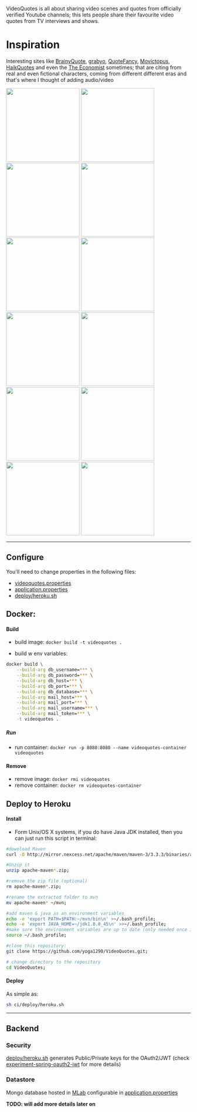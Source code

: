 VideoQuotes is all about sharing video scenes and quotes from officially verified Youtube channels; this lets people share their favourite video quotes from TV interviews and shows.

# Inspiration

Interesting sites like [BrainyQuote](http://www.brainyquote.com), [grabyo](http://about.grabyo.com), [QuoteFancy](https://quotefancy.com), [Movictopus](https://facebook.com/Mvctopus), [HaikQuotes](https://facebook.com/HaikQuotes) and even the [The Economist](https://www.economist.com) sometimes; that are citing from real and even fictional characters, coming from different different eras and that's where I thought of adding audio/video

<a href="https://www.facebook.com/Mvctopus/photos/a.269500330122052.1073741828.269272546811497/295035774235174/" target="_blank"><img src="https://fb-s-b-a.akamaihd.net/h-ak-xfp1/v/t1.0-9/18341863_295035774235174_621967258948395997_n.jpg?oh=9f931f44cd5f89e33d3b80b93cd0eff4&oe=5982E03C&__gda__=1501841232_3d0d911cd43ee1a1aa44e63918f35154" width="200px"></a>
<a href="https://www.facebook.com/SherineAhmedRashed/photos/a.1138468489575732.1073741834.679405555482030/1083929885029593/"><img src="https://fb-s-d-a.akamaihd.net/h-ak-xpt1/v/t1.0-9/14237574_1083929885029593_6896779473090427671_n.jpg?oh=4696448869328a282db8af99dd73bd33&oe=597B8F27&__gda__=1505517488_3a744359f6d81e7aa5ccf40c8c999967" width="200px"></a>
<a href="https://www.facebook.com/Mvctopus/photos/a.269500330122052.1073741828.269272546811497/290265068045578/"><img src="https://scontent-frx5-1.xx.fbcdn.net/v/t1.0-9/17990809_290265068045578_8470745768774554188_n.jpg?oh=6540b9329659f8fdd2d8ec899450d703&oe=59B5644E" width="200px"></a>
<a href="https://facebook.com/Mvctopus/posts/288305788241506:0" target="_blank"><img src="https://fb-s-a-a.akamaihd.net/h-ak-fbx/v/t1.0-0/cp0/e15/q65/p600x600/17951599_288305788241506_1993426173088799634_n.jpg?efg=eyJpIjoidCJ9&oh=5bc237e7a2dc55eceae349de033414d7&oe=5978C161&__gda__=1505289025_307a866219fadf72c2f75f2548cb4d71" width="200px"></a>
<a href="https://facebook.com/HaikQuotes/posts/2162493820643540:0"><img src="https://fb-s-c-a.akamaihd.net/h-ak-xpa1/v/t1.0-0/cp0/e15/q65/p600x600/17799032_2162493820643540_1768595814468783681_n.jpg?efg=eyJpIjoidCJ9&oh=211bd3931bec1cf48d4e69c2aed1de43&oe=5975605A&__gda__=1501319294_57ee50bc9209316e81f20c34df6a0fa4" width="200px"></a>
<a href="https://www.facebook.com/HaikQuotes/photos/a.2010366005856323.1073741828.2007653932794197/2182394005320188/" target="_blank"><img src="https://scontent.xx.fbcdn.net/v/t1.0-9/18423833_2182394005320188_2957759266069361184_n.jpg?oh=c4bc85f65d3ad22f064c80606d3dfb19&oe=59B61468" width="200px"></a>
<a href="https://facebook.com/HaikQuotes/posts/2161756627383926" target="_blank"><img src="https://fb-s-c-a.akamaihd.net/h-ak-fbx/v/t1.0-0/cp0/e15/q65/p600x600/17800494_2161756627383926_223097957448962408_n.jpg?efg=eyJpIjoidCJ9&oh=e67c5441b52b5d54cdddcfdabc2083ba&oe=5975B9C3&__gda__=1502031587_b68ccf5ef89918b810e4432753d9a006" width="200px"></a>
<a href="https://facebook.com/HaikQuotes/posts/2166530503573205:0" target="_blank"><img src="https://fb-s-d-a.akamaihd.net/h-ak-xap1/v/t1.0-0/cp0/e15/q65/p600x600/17903939_2166530503573205_7894182577602897676_n.jpg?efg=eyJpIjoidCJ9&oh=c210ed2b13020d4d43b52abf7a925446&oe=5976C088&__gda__=1502128325_0a5d9beb9304f1cd54ef2b763bbd61f8" width="200px"></a>
<a href="https://www.facebook.com/TheEconomist/photos/a.10150279872209060.361054.6013004059/10155223215449060/"><img src="https://scontent-ams3-1.xx.fbcdn.net/v/t31.0-8/17390681_10155223215449060_8569193781316957738_o.png?oh=33d1d7384a3a10394138b424cb4d5e37&oe=5984FDAF" width="200px"></a>
<a href="https://twitter.com/theeconomist/status/683215424960466945" target="_blank"><img src="https://pbs.twimg.com/media/CXtEzuQUEAEy9-q.png" width="200px"></a>
<a href="https://twitter.com/TheEconomist/status/861171909773471744" target="_blank"><img src="https://pbs.twimg.com/media/C_N_SRxXoAAIRVo.jpg" width="200px"></a>
<a href="https://quotefancy.com/quote/847182/Karl-Marx-In-the-eyes-of-dialectical-philosophy-nothing-is-established-for-all-times" target="_blank"><img src="https://quotefancy.com/media/wallpaper/1600x900/75068-Karl-Marx-Quote-In-the-eyes-of-dialectical-philosophy-nothing-is.jpg" width="200px"></a>

------------------------

## Configure

You'll need to change properties in the following files:

+ [videoquotes.properties](https://github.com/yoga1290/VideoQuotes/blob/master/videoquotes.properties)
+ [application.properties](https://github.com/yoga1290/VideoQuotes/blob/master/src/main/resources/application.properties)
+ [deploy/heroku.sh](https://github.com/yoga1290/VideoQuotes/blob/master/ci/deploy/heroku.sh)

## Docker:

#### Build
+ build image: `docker build -t videoquotes .`

+ build w env variables:

```bash
docker build \
    --build-arg db_username=*** \
    --build-arg db_password=*** \
    --build-arg db_host=*** \
    --build-arg db_port=*** \
    --build-arg db_database=*** \
    --build-arg mail_host=*** \
    --build-arg mail_port=*** \
    --build-arg mail_username=*** \
    --build-arg mail_token=*** \
    -t videoquotes .
```

##### Run

+ run container: `docker run -p 8080:8080 --name videoquotes-container videoquotes`

#### Remove

+ remove image: `docker rmi videoquotes`
+ remove container: `docker rm videoquotes-container`

## Deploy to Heroku

#### Install

+ Form Unix/OS X systems, if you do have Java JDK installed, then you can just run this script in terminal:

```bash
#download Maven
curl -O http://mirror.nexcess.net/apache/maven/maven-3/3.3.3/binaries/apache-maven-3.3.3-bin.zip;

#Unzip it
unzip apache-maven*.zip;

#remove the zip file (optional)
rm apache-maven*.zip;

#rename the extracted folder to mvn
mv apache-maven* ~/mvn;

#add maven & java as an environment variables
echo -e 'export PATH=$PATH:~/mvn/bin\n' >~/.bash_profile;
echo -e 'export JAVA_HOME=~/jdk1.8.0_45\n' >>~/.bash_profile;
#make sure the environment variables are up to date (only needed once in OS X):
source ~/.bash_profile;

#clone this repository:
git clone https://github.com/yoga1290/VideoQuotes.git;

# change directory to the repository
cd VideoQuotes;
```

#### Deploy

As simple as:

```bash
sh ci/deploy/heroku.sh
```

----------------------------------

## Backend

### Security

[deploy/heroku.sh](https://github.com/yoga1290/VideoQuotes/blob/master/ci/deploy/heroku.sh) generates Public/Private keys for the OAuth2/JWT  (check [experiment-spring-oauth2-jwt](https://github.com/yoga1290/experiment-spring-oauth2-jwt) for more details)

### Datastore

Mongo database hosted in [MLab](http://mlab.com/) configurable in [application.properties](https://github.com/yoga1290/VideoQuotes/blob/master/src/main/resources/application.properties)

**TODO: will add more details later on**
